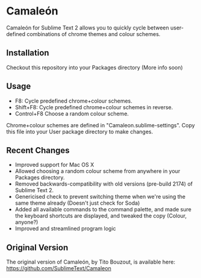 # Camaleón

Camaleón for Sublime Text 2 allows you to quickly cycle between user-defined
combinations of chrome themes and colour schemes.

## Installation

Checkout this repository into your Packages directory (More info soon)

## Usage

* F8:			Cycle predefined chrome+colour schemes.
* Shift+F8:		Cycle predefined chrome+colour schemes in reverse.
* Control+F8	Choose a random colour scheme.

Chrome+colour schemes are defined in "Camaleon.sublime-settings". Copy this file
into your User package directory to make changes.

## Recent Changes

* Improved support for Mac OS X
* Allowed choosing a random colour scheme from anywhere in your Packages
  directory.
* Removed backwards-compatibility with old versions (pre-build 2174) of Sublime
  Text 2.
* Genericised check to prevent switching theme when we're using the same theme
  already (Doesn't just check for Soda)
* Added all available commands to the command palette, and made sure the
  keyboard shortcuts are displayed, and tweaked the copy (Colour, anyone?)
* Improved and streamlined program logic

## Original Version

The original version of Camaleón, by Tito Bouzout, is available here:
https://github.com/SublimeText/Camaleon
